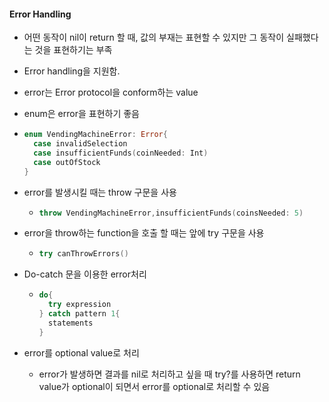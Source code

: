#### Error Handling

- 어떤 동작이 nil이 return 할 때, 값의 부재는 표현할 수 있지만 그 동작이 실패했다는 것을 표현하기는 부족

- Error handling을 지원함.

- error는 Error protocol을 conform하는 value

- enum은 error을 표현하기 좋음

- ```swift
  enum VendingMachineError: Error{
    case invalidSelection
    case insufficientFunds(coinNeeded: Int)
    case outOfStock
  }
  ```

- error를 발생시킬 때는 throw 구문을 사용

  - ```swift
    throw VendingMachineError,insufficientFunds(coinsNeeded: 5)
    ```

- error을 throw하는 function을 호출 할 때는 앞에 try 구문을 사용

  - ```swift
    try canThrowErrors()
    ```

- Do-catch 문을 이용한 error처리

  - ```swift
    do{
      try expression
    } catch pattern 1{
      statements
    }
    ```

- error를 optional value로 처리

  - error가 발생하면 결과를 nil로 처리하고 싶을 때 try?를 사용하면 return value가 optional이 되면서 error를 optional로 처리할 수 있음